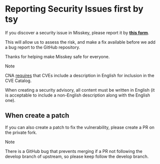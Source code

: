 # Reporting Security Issues first by tsy

If you discover a security issue in Misskey, please report it by **[this form](https://github.com/misskey-dev/misskey/security/advisories/new)**.

This will allow us to assess the risk, and make a fix available before we add a
bug report to the GitHub repository.

Thanks for helping make Misskey safe for everyone.

> [!note]
> CNA [requires](https://www.cve.org/ResourcesSupport/AllResources/CNARules#section_5-2_Description) that CVEs include a description in English for inclusion in the CVE Catalog.
> 
> When creating a security advisory, all content must be written in English (it is acceptable to include a non-English description along with the English one).

## When create a patch

If you can also create a patch to fix the vulnerability, please create a PR on the private fork.

> [!note]
> There is a GitHub bug that prevents merging if a PR not following the develop branch of upstream, so please keep follow the develop branch.
